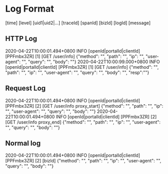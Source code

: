# Log Format

[time] [level] [uid1|uid2|...] [traceId] [spanId] [bizId] [logId] [message]

## HTTP Log

2020-04-22T10:00:01.494+0800 INFO [openId|portalId|clientId] [PPFmbx3ZR] [1] [GET /user/info] {"method": "", "path": "", "ip": "", "user-agent": "", "query": "", "body": ""}
2020-04-22T10:00:99.000+0800 INFO [openId|portalId|clientId] [PPFmbx3ZR] [1] [GET /user/info] {"method": "", "path": "", "ip": "", "user-agent": "", "query": "", "body": "", "resp":""}

## Request Log

2020-04-22T10:00:01.494+0800 INFO [openId|portalId|clientId] [PPFmbx3ZR] [2] [GET /user/info proxy_start] {"method": "", "path": "", "ip": "", "user-agent": "", "query": "", "body": ""}
2020-04-22T10:00:01.494+0800 INFO [openId|portalId|clientId] [PPFmbx3ZR] [2] [GET /user/info proxy_end] {"method": "", "path": "", "ip": "", "user-agent": "", "query": "", "body": ""}

## Normal log

2020-04-22T10:00:01.494+0800 INFO [openId|portalId|clientId] [PPFmbx3ZR] [2] [bizId] {"method": "", "path": "", "ip": "", "user-agent": "", "query": "", "body": ""}